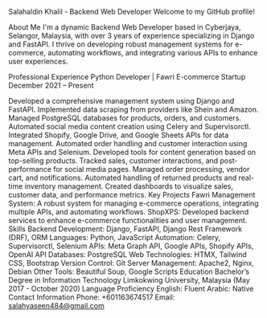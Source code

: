 Salahaldin Khalil - Backend Web Developer
Welcome to my GitHub profile!

About Me
I'm a dynamic Backend Web Developer based in Cyberjaya, Selangor, Malaysia, with over 3 years of experience specializing in Django and FastAPI. I thrive on developing robust management systems for e-commerce, automating workflows, and integrating various APIs to enhance user experiences.

Professional Experience
Python Developer | Fawri E-commerce Startup
December 2021 – Present

Developed a comprehensive management system using Django and FastAPI.
Implemented data scraping from providers like Shein and Amazon.
Managed PostgreSQL databases for products, orders, and customers.
Automated social media content creation using Celery and Supervisorctl.
Integrated Shopify, Google Drive, and Google Sheets APIs for data management.
Automated order handling and customer interaction using Meta APIs and Selenium.
Developed tools for content generation based on top-selling products.
Tracked sales, customer interactions, and post-performance for social media pages.
Managed order processing, vendor cart, and notifications.
Automated handling of returned products and real-time inventory management.
Created dashboards to visualize sales, customer data, and performance metrics.
Key Projects
Fawri Management System: A robust system for managing e-commerce operations, integrating multiple APIs, and automating workflows.
ShopXPS: Developed backend services to enhance e-commerce functionalities and user management.
Skills
Backend Development: Django, FastAPI, Django Rest Framework (DRF), ORM
Languages: Python, JavaScript
Automation: Celery, Supervisorctl, Selenium
APIs: Meta Graph API, Google APIs, Shopify APIs, OpenAI API
Databases: PostgreSQL
Web Technologies: HTMX, Tailwind CSS, Bootstrap
Version Control: Git
Server Management: Apache2, Nginx, Debian
Other Tools: Beautiful Soup, Google Scripts
Education
Bachelor’s Degree in Information Technology
Limkokwing University, Malaysia
(May 2017 - October 2020)
Language Proficiency
English: Fluent
Arabic: Native
Contact Information
Phone: +601163674517
Email: salahyaseen484@gmail.com
